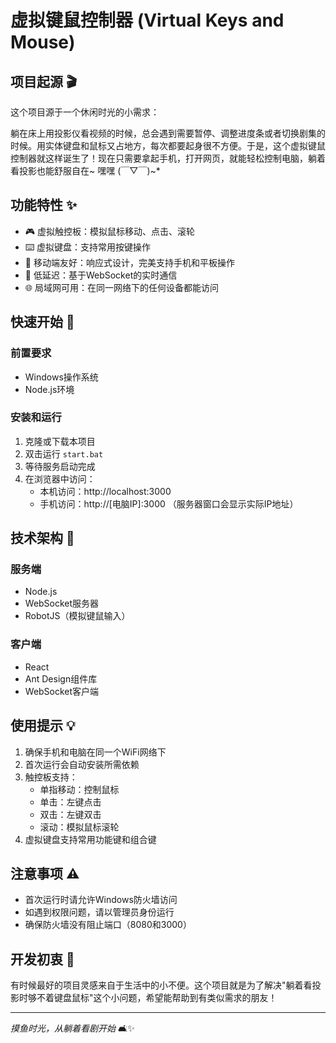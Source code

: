 # 虚拟键鼠控制器 (Virtual Keys and Mouse)

## 项目起源 🎬

这个项目源于一个休闲时光的小需求：

躺在床上用投影仪看视频的时候，总会遇到需要暂停、调整进度条或者切换剧集的时候。用实体键盘和鼠标又占地方，每次都要起身很不方便。于是，这个虚拟键鼠控制器就这样诞生了！现在只需要拿起手机，打开网页，就能轻松控制电脑，躺着看投影也能舒服自在~ 嘿嘿 (￣▽￣)~*

## 功能特性 ✨

- 🎮 虚拟触控板：模拟鼠标移动、点击、滚轮
- ⌨️ 虚拟键盘：支持常用按键操作
- 📱 移动端友好：响应式设计，完美支持手机和平板操作
- 🔌 低延迟：基于WebSocket的实时通信
- 🌐 局域网可用：在同一网络下的任何设备都能访问

## 快速开始 🚀

### 前置要求

- Windows操作系统
- Node.js环境

### 安装和运行

1. 克隆或下载本项目
2. 双击运行 `start.bat`
3. 等待服务启动完成
4. 在浏览器中访问：
   - 本机访问：http://localhost:3000
   - 手机访问：http://[电脑IP]:3000
   （服务器窗口会显示实际IP地址）

## 技术架构 🔧

### 服务端
- Node.js
- WebSocket服务器
- RobotJS（模拟键鼠输入）

### 客户端
- React
- Ant Design组件库
- WebSocket客户端

## 使用提示 💡

1. 确保手机和电脑在同一个WiFi网络下
2. 首次运行会自动安装所需依赖
3. 触控板支持：
   - 单指移动：控制鼠标
   - 单击：左键点击
   - 双击：左键双击
   - 滚动：模拟鼠标滚轮
4. 虚拟键盘支持常用功能键和组合键

## 注意事项 ⚠️

- 首次运行时请允许Windows防火墙访问
- 如遇到权限问题，请以管理员身份运行
- 确保防火墙没有阻止端口（8080和3000）

## 开发初衷 🎯

有时候最好的项目灵感来自于生活中的小不便。这个项目就是为了解决"躺着看投影时够不着键盘鼠标"这个小问题，希望能帮助到有类似需求的朋友！

---
*摸鱼时光，从躺着看剧开始* 🛋️✨